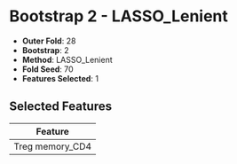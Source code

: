 # Bootstrap 2 - LASSO_Lenient

- **Outer Fold**: 28
- **Bootstrap**: 2
- **Method**: LASSO_Lenient
- **Fold Seed**: 70
- **Features Selected**: 1

## Selected Features

| Feature |
|---------|
| Treg memory_CD4 |
